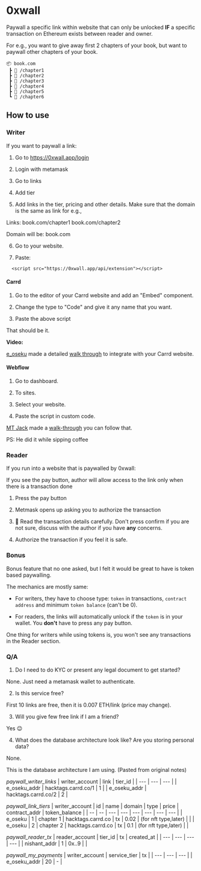 # 0xwall

Paywall a specific link within website that can only be unlocked **IF** a specific transaction on Ethereum exists between reader and owner.

For e.g., you want to give away first 2 chapters of your book, but want to paywall other chapters of your book.

```
📦 book.com
 ┣ 📜 /chapter1
 ┣ 📜 /chapter2
 ┣ 🦊 /chapter3
 ┣ 🦊 /chapter4
 ┣ 🦊 /chapter5
 ┗ 🦊 /chapter6
```

## How to use

### Writer

If you want to paywall a link:

1. Go to https://0xwall.app/login

2. Login with metamask

3. Go to links

4. Add tier

5. Add links in the tier, pricing and other details. Make sure that the domain is the same as link for e.g.,

Links:
book.com/chapter1
book.com/chapter2

Domain will be:
book.com

6. Go to your website.

7. Paste:

```
  <script src="https://0xwall.app/api/extension"></script>
```

#### Carrd

1. Go to the editor of your Carrd website and add an "Embed" component.

2. Change the type to "Code" and give it any name that you want.

3. Paste the above script

That should be it.

**Video:**

[e_oseku](https://twitter.com/e_oseku) made a detailed [walk through](https://www.youtube.com/watch?v=QVI6SVj0Aqc) to integrate with your Carrd website.

#### Webflow

1. Go to dashboard.

2. To sites.

3. Select your website.

4. Paste the script in custom code.

[MT Jack](https://twitter.com/mtjack9) made a [walk-through](https://twitter.com/mtjack9/status/1579536799814537217) you can follow that.

PS: He did it while sipping coffee

### Reader

If you run into a website that is paywalled by 0xwall:

If you see the pay button, author will allow access to the link only when there is a transaction done

1. Press the pay button

2. Metmask opens up asking you to authorize the transaction

3. 🔴 Read the transaction details carefully. Don't press confirm if you are not sure, discuss with the author if you have **any** concerns.

4. Authorize the transaction if you feel it is safe.

### Bonus

Bonus feature that no one asked, but I felt it would be great to have is token based paywalling.

The mechanics are mostly same:

- For writers, they have to choose type: `token` in transactions, `contract address` and minimum `token balance` (can't be 0).

- For readers, the links will automatically unlock if the `token` is in your wallet. You **don't** have to press any pay button.

One thing for writers while using tokens is, you won't see any transactions in the Reader section.

### Q/A

1. Do I need to do KYC or present any legal document to get started?

None. Just need a metamask wallet to authenticate.

2. Is this service free?

First 10 links are free, then it is 0.007 ETH/link (price may change).

3. Will you give few free link if I am a friend?

Yes 😉

4. What does the database architecture look like? Are you storing personal data?

None.

This is the database architecture I am using. (Pasted from original notes)

_paywall_writer_links_
| writer_account | link | tier_id |
| --- | --- | --- |
| e_oseku_addr | hacktags.carrd.co/1 | 1 |
| e_oseku_addr | hacktags.carrd.co/2 | 2 |

_paywall_link_tiers_
| writer_account | id | name | domain | type | price | contract_addr | token_balance |
| -- | -- | --- | --- | --- | --- | --- | --- |
| e_oseku | 1 | chapter 1 | hacktags.carrd.co | tx | 0.02 | (for nft type,later) | |
| e_oseku | 2 | chapter 2 | hacktags.carrd.co | tx | 0.1 | (for nft type,later) | |

_paywall_reader_tx_
| reader_account | tier_id | tx | created_at |
| --- | --- | --- | --- |
| nishant_addr | 1 | 0x..9 | |

_paywall_my_payments_
| writer_account | service_tier | tx |
| --- | --- | --- |
| e_oseku_addr | 20 | - |
